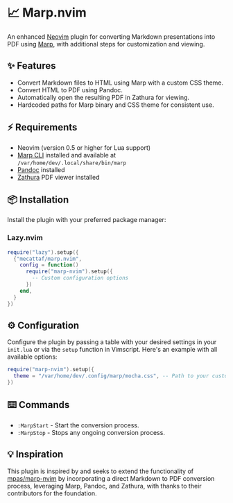 # 📈 Marp.nvim

An enhanced [Neovim](https://neovim.io/) plugin for converting Markdown presentations into PDF using [Marp](https://marp.app/), with additional steps for customization and viewing.

## ✨ Features

- Convert Markdown files to HTML using Marp with a custom CSS theme.
- Convert HTML to PDF using Pandoc.
- Automatically open the resulting PDF in Zathura for viewing.
- Hardcoded paths for Marp binary and CSS theme for consistent use.

## ⚡️ Requirements

- Neovim (version 0.5 or higher for Lua support)
- [Marp CLI](https://marp.app/) installed and available at `/var/home/dev/.local/share/bin/marp`
- [Pandoc](https://pandoc.org/) installed
- [Zathura](https://pwmt.org/projects/zathura/) PDF viewer installed

## 📦 Installation

Install the plugin with your preferred package manager:

### Lazy.nvim
```lua
require("lazy").setup({
  {"mecattaf/marp.nvim",
    config = function()
      require("marp-nvim").setup({
        -- Custom configuration options
      })
    end,
  }
})
```

## ⚙️ Configuration

Configure the plugin by passing a table with your desired settings in your `init.lua` or via the `setup` function in Vimscript. Here's an example with all available options:

```lua
require("marp-nvim").setup({
  theme = "/var/home/dev/.config/marp/mocha.css", -- Path to your custom Marp CSS theme
})
```

## ⌨️ Commands

- `:MarpStart` - Start the conversion process.
- `:MarpStop`  - Stops any ongoing conversion process.

## 💡 Inspiration

This plugin is inspired by and seeks to extend the functionality of [mpas/marp-nvim](https://github.com/mpas/marp-nvim) by incorporating a direct Markdown to PDF conversion process, leveraging Marp, Pandoc, and Zathura, with thanks to their contributors for the foundation.

